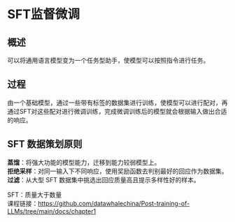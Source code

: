 # SFT监督微调 
## 概述
可以将通用语言模型变为一个任务型助手，使模型可以按照指令进行任务。  
## 过程
由一个基础模型，通过一些带有标签的数据集进行训练，使模型可以进行配对，再通过SFT对这些配对进行微调训练，完成微调训练后的模型就会根据输入做出合适的响应。
## SFT 数据策划原则
 **蒸馏**：将强大功能的模型能力，迁移到能力较弱模型上。  
 **拒绝采样**：对同一输入下不同响应，使用奖励函数去判别最好的回应作为数据集。  
 **过滤**：从大型 SFT 数据集中挑选出回应质量高且提示多样性好的样本。  

SFT：质量大于数量  
课程链接：https://github.com/datawhalechina/Post-training-of-LLMs/tree/main/docs/chapter1



